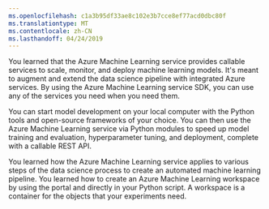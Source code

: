 ```yaml
---
ms.openlocfilehash: c1a3b95df33ae8c102e3b7cce8ef77acd0dbc80f
ms.translationtype: MT
ms.contentlocale: zh-CN
ms.lasthandoff: 04/24/2019
---
```

You learned that the Azure Machine Learning service provides callable services to scale, monitor, and deploy machine learning models. It's meant to augment and extend the data science pipeline with integrated Azure services. By using the Azure Machine Learning service SDK, you can use any of the services you need when you need them.

You can start model development on your local computer with the Python tools and open-source frameworks of your choice. You can then use the Azure Machine Learning service via Python modules to speed up model training and evaluation, hyperparameter tuning, and deployment, complete with a callable REST API.

You learned how the Azure Machine Learning service applies to various steps of the data science process to create an automated machine learning pipeline. You learned how to create an Azure Machine Learning workspace by using the portal and directly in your Python script. A workspace is a container for the objects that your experiments need.